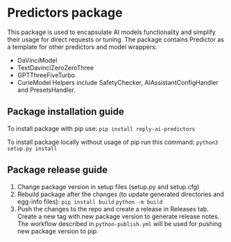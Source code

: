 # Predictors package
This package is used to encapsulate AI models functionality and simplify their usage for direct requests or tuning. The package contains Predictor as a template for other predictors and model wrappers: 
- DaVinciModel
- TextDavinciZeroZeroThree
- GPTThreeFiveTurbo
- CurieModel
Helpers include SafetyChecker, AIAssistantConfigHandler and PresetsHandler. 

## Package installation guide
To install package with pip use:
`pip install reply-ai-predictors`

To install package locally without usage of pip run this command:
`python3 setup.py install`

## Package release guide
1. Change package version in setup files (setup.py and setup.cfg)
2. Rebuild package after the changes (to update generated directories and egg-info files):
`pip install build`
`python -m build`
3. Push the changes to the repo and create a release in Releases tab. 
Create a new tag with new package version to generate release notes. The workflow described in `python-publish.yml` will be used for pushing new package version to pip. 